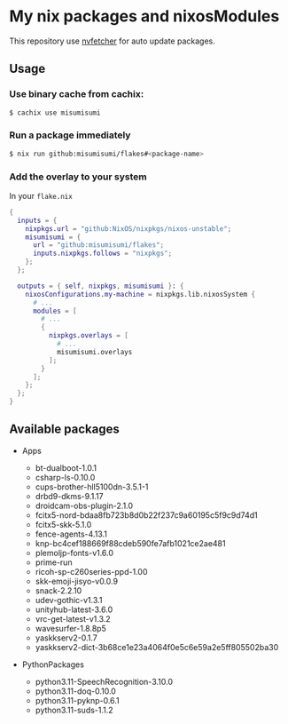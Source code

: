 # My nix packages and nixosModules

This repository use [nvfetcher](https://github.com/berberman/nvfetcher.git) for auto update packages.

## Usage

### Use binary cache from cachix:

```sh
$ cachix use misumisumi
```

### Run a package immediately

```sh
$ nix run github:misumisumi/flakes#<package-name>
```

### Add the overlay to your system

In your `flake.nix`

```nix
{
  inputs = {
    nixpkgs.url = "github:NixOS/nixpkgs/nixos-unstable";
    misumisumi = {
      url = "github:misumisumi/flakes";
      inputs.nixpkgs.follows = "nixpkgs";
    };
  };

  outputs = { self, nixpkgs, misumisumi }: {
    nixosConfigurations.my-machine = nixpkgs.lib.nixosSystem {
      # ...
      modules = [
        # ...
        {
          nixpkgs.overlays = [
            # ...
            misumisumi.overlays
          ];
        }
      ];
    };
  };
}

```

## Available packages

- Apps

  - bt-dualboot-1.0.1
  - csharp-ls-0.10.0
  - cups-brother-hll5100dn-3.5.1-1
  - drbd9-dkms-9.1.17
  - droidcam-obs-plugin-2.1.0
  - fcitx5-nord-bdaa8fb723b8d0b22f237c9a60195c5f9c9d74d1
  - fcitx5-skk-5.1.0
  - fence-agents-4.13.1
  - knp-bc4cef188669f88cdeb590fe7afb1021ce2ae481
  - plemoljp-fonts-v1.6.0
  - prime-run
  - ricoh-sp-c260series-ppd-1.00
  - skk-emoji-jisyo-v0.0.9
  - snack-2.2.10
  - udev-gothic-v1.3.1
  - unityhub-latest-3.6.0
  - vrc-get-latest-v1.3.2
  - wavesurfer-1.8.8p5
  - yaskkserv2-0.1.7
  - yaskkserv2-dict-3b68ce1e23a4064f0e5c6e59a2e5ff805502ba30

- PythonPackages

  - python3.11-SpeechRecognition-3.10.0
  - python3.11-doq-0.10.0
  - python3.11-pyknp-0.6.1
  - python3.11-suds-1.1.2

